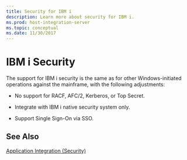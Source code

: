 ```yaml
---
title: Security for IBM i
description: Learn more about security for IBM i.
ms.prod: host-integration-server
ms.topic: conceptual
ms.date: 11/30/2017
---
```


# IBM i Security

The support for IBM i security is the same as for other Windows-initiated operations against the mainframe, with the following adjustments:  
  
-   No support for RACF, AFC/2, Kerberos, or Top Secret.  
  
-   Integrate with IBM i native security system only.  
  
-   Support Single Sign-On via SSO.  
  
## See Also  

[Application Integration (Security)](../core/application-integration-security-2.md)
